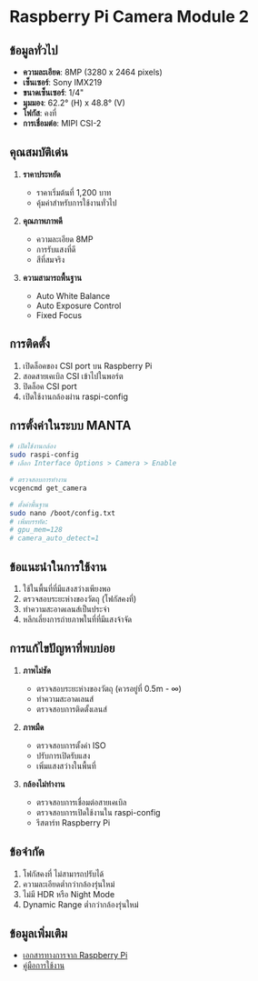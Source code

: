 # Raspberry Pi Camera Module 2

## ข้อมูลทั่วไป

- **ความละเอียด**: 8MP (3280 x 2464 pixels)
- **เซ็นเซอร์**: Sony IMX219
- **ขนาดเซ็นเซอร์**: 1/4"
- **มุมมอง**: 62.2° (H) x 48.8° (V)
- **โฟกัส**: คงที่
- **การเชื่อมต่อ**: MIPI CSI-2

## คุณสมบัติเด่น

1. **ราคาประหยัด**

   - ราคาเริ่มต้นที่ 1,200 บาท
   - คุ้มค่าสำหรับการใช้งานทั่วไป

2. **คุณภาพภาพดี**

   - ความละเอียด 8MP
   - การรับแสงที่ดี
   - สีที่สมจริง

3. **ความสามารถพื้นฐาน**
   - Auto White Balance
   - Auto Exposure Control
   - Fixed Focus

## การติดตั้ง

1. เปิดล็อคของ CSI port บน Raspberry Pi
2. สอดสายเคเบิล CSI เข้าไปในพอร์ต
3. ปิดล็อค CSI port
4. เปิดใช้งานกล้องผ่าน raspi-config

## การตั้งค่าในระบบ MANTA

```bash
# เปิดใช้งานกล้อง
sudo raspi-config
# เลือก Interface Options > Camera > Enable

# ตรวจสอบการทำงาน
vcgencmd get_camera

# ตั้งค่าพื้นฐาน
sudo nano /boot/config.txt
# เพิ่มบรรทัด:
# gpu_mem=128
# camera_auto_detect=1
```

## ข้อแนะนำในการใช้งาน

1. ใช้ในพื้นที่ที่มีแสงสว่างเพียงพอ
2. ตรวจสอบระยะห่างของวัตถุ (โฟกัสคงที่)
3. ทำความสะอาดเลนส์เป็นประจำ
4. หลีกเลี่ยงการถ่ายภาพในที่ที่มีแสงจ้าจัด

## การแก้ไขปัญหาที่พบบ่อย

1. **ภาพไม่ชัด**

   - ตรวจสอบระยะห่างของวัตถุ (ควรอยู่ที่ 0.5m - ∞)
   - ทำความสะอาดเลนส์
   - ตรวจสอบการติดตั้งเลนส์

2. **ภาพมืด**

   - ตรวจสอบการตั้งค่า ISO
   - ปรับการเปิดรับแสง
   - เพิ่มแสงสว่างในพื้นที่

3. **กล้องไม่ทำงาน**
   - ตรวจสอบการเชื่อมต่อสายเคเบิล
   - ตรวจสอบการเปิดใช้งานใน raspi-config
   - รีสตาร์ท Raspberry Pi

## ข้อจำกัด

1. โฟกัสคงที่ ไม่สามารถปรับได้
2. ความละเอียดต่ำกว่ากล้องรุ่นใหม่
3. ไม่มี HDR หรือ Night Mode
4. Dynamic Range ต่ำกว่ากล้องรุ่นใหม่

## ข้อมูลเพิ่มเติม

- [เอกสารทางการจาก Raspberry Pi](https://www.raspberrypi.org/documentation/hardware/camera/README.md)
- [คู่มือการใช้งาน](https://www.raspberrypi.org/documentation/hardware/camera/README.md)
